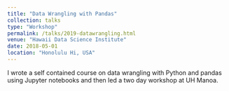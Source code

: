 ```yaml
---
title: "Data Wrangling with Pandas"
collection: talks
type: "Workshop"
permalink: /talks/2019-datawrangling.html
venue: "Hawaii Data Science Institute"
date: 2018-05-01
location: "Honolulu Hi, USA"
---
```


I wrote a self contained course on data wrangling with Python and pandas using Jupyter notebooks and then led a two day workshop at UH Manoa.
